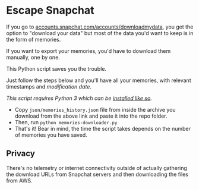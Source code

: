# Escape Snapchat

If you go to [accounts.snapchat.com/accounts/downloadmydata](https://accounts.snapchat.com/accounts/downloadmydata), you get the option to "download your data" but most of the data you'd want to keep is in the form of memories.

If you want to export your memories, you'd have to download them manually, one by one.

This Python script saves you the trouble.

Just follow the steps below and you'll have all your memories, with relevant timestamps and _modification date_.

_This script requires Python 3 which can be [installed like so](https://opensource.com/article/19/5/python-3-default-mac)._

- Copy `json/memories_history.json` file from inside the archive you download from the above link and paste it into the repo folder.
- Then, run `python memories-downloader.py`
- That's it! Bear in mind, the time the script takes depends on the number of memories you have saved.

## Privacy

There's no telemetry or internet connectivity outside of actually gathering the download URLs from Snapchat servers and then downloading the files from AWS.
